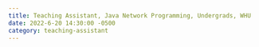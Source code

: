```yaml
---
title: Teaching Assistant, Java Network Programming, Undergrads, WHU
date: 2022-6-20 14:30:00 -0500
category: teaching-assistant
---
```

